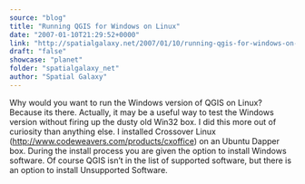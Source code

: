 ```yaml
---
source: "blog"
title: "Running QGIS for Windows on Linux"
date: "2007-01-10T21:29:52+0000"
link: "http://spatialgalaxy.net/2007/01/10/running-qgis-for-windows-on-linux/"
draft: "false"
showcase: "planet"
folder: "spatialgalaxy_net"
author: "Spatial Galaxy"
---
```


Why would you want to run the Windows version of QGIS on Linux? Because its there. Actually, it may be a useful way to test the Windows version without firing up the dusty old Win32 box.
I did this more out of curiosity than anything else. I installed Crossover Linux (http://www.codeweavers.com/products/cxoffice) on an Ubuntu Dapper box. During the install process you are given the option to install Windows software. Of course QGIS isn&rsquo;t in the list of supported software, but there is an option to install Unsupported Software.
